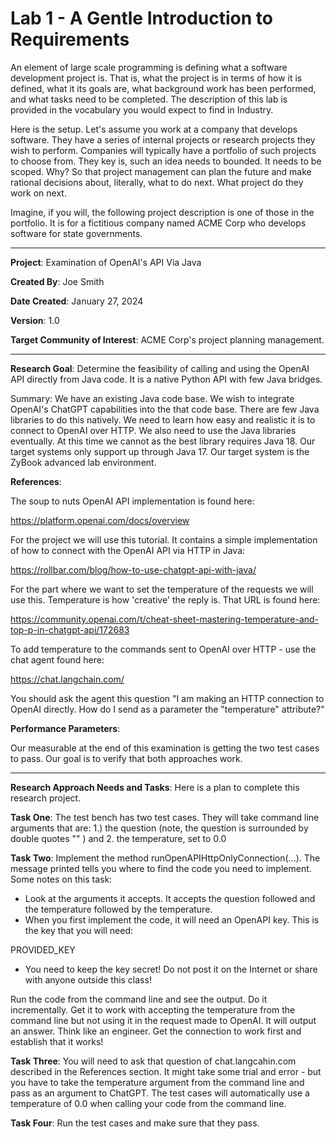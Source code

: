 # Lab 1 - A Gentle Introduction to Requirements #

An element of large scale programming is defining what a software development project is.  That is, what the project is in terms of how it is defined, what it its goals are, what background work has been performed, and what tasks need to be completed.  The description of this lab is provided in the vocabulary you would expect to find in Industry.

Here is the setup.  Let's assume you work at a company that develops software.  They have a series of internal projects or research projects they wish to perform.  Companies will typically have a portfolio of such projects to choose from.  They key is, such an idea needs to bounded.  It needs to be scoped. Why?  So that project management can plan the future and make rational decisions about, literally, what to do next.  What project do they work on next.

Imagine, if you will, the following project description is one of those in the portfolio.  It is for a fictitious company named ACME Corp who develops software for state governments.

---

**Project**: Examination of OpenAI's API Via Java

**Created By**: Joe Smith

**Date Created**: January 27, 2024

**Version**: 1.0

**Target Community of Interest**: ACME Corp's project planning management.

---
**Research Goal**: Determine the feasibility of calling and using the OpenAI API directly from Java code.  It is a native Python API with few Java bridges.

Summary: We have an existing Java code base.  We wish to integrate OpenAI's ChatGPT capabilities into the that code base. There are few Java libraries to do this natively.  We need to learn how easy and realistic it is to connect to OpenAI over HTTP.  We also need to use the Java libraries eventually.  At this time we cannot as the best library requires Java 18.  Our target systems only support up through Java 17.  Our target system is the ZyBook advanced lab environment.

**References**:

The soup to nuts OpenAI API implementation is found here:

https://platform.openai.com/docs/overview

For the project we will use this tutorial.  It contains a simple implementation of how to connect with the OpenAI API via HTTP in Java:

https://rollbar.com/blog/how-to-use-chatgpt-api-with-java/

For the part where we want to set the temperature of the requests we will use this.  Temperature is how 'creative' the reply is.  That URL is found here:

https://community.openai.com/t/cheat-sheet-mastering-temperature-and-top-p-in-chatgpt-api/172683

To add temperature to the commands sent to OpenAI over HTTP - use the chat agent found here:

https://chat.langchain.com/

You should ask the agent this question "I am making an HTTP connection to OpenAI directly. How do I send as a parameter the "temperature" attribute?"

**Performance Parameters**:

Our measurable at the end of this examination is getting the two test cases to pass.  Our goal is to verify that both approaches work.

---

**Research Approach Needs and Tasks**:  Here is a plan to complete this research project.

**Task One**: The test bench has two test cases.  They will take command line arguments that are: 1.) the question (note, the question is surrounded by double quotes "" ) and 2. the temperature, set to 0.0

**Task Two**: Implement the method runOpenAPIHttpOnlyConnection(...). The message printed tells you where to find the code you need to implement.  Some notes on this task:

- Look at the arguments it accepts.  It accepts the question followed and the temperature followed by the temperature.
- When you first implement the code, it will need an OpenAPI key.  This is the key that you will need: 

PROVIDED_KEY

- You need to keep the key secret!  Do not post it on the Internet or share with anyone outside this class!  

Run the code from the command line and see the output.  Do it incrementally.  Get it to work with accepting the temperature from the command line but not using it in the request made to OpenAI.  It will output an answer.  Think like an engineer.  Get the connection to work first and establish that it works!

**Task Three**:  You will need to ask that question of chat.langcahin.com described in the References section.  It might take some trial and error - but you have to take the temperature argument from the command line and pass as an argument to ChatGPT. The test cases will automatically use a temperature of 0.0 when calling your code from the command line.

**Task Four**: Run the test cases and make sure that they pass.